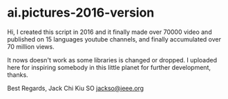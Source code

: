 # ai.pictures-2016-version

Hi, I created this script in 2016 and it finally made over 70000 video and published on 15 languages youtube channels, and finally accumulated over 70 million views.

It nows doesn't work as some libraries is changed or dropped. I uploaded here for inspiring somebody in this little planet for further development, thanks.

Best Regards,
Jack Chi Kiu SO
jackso@ieee.org
